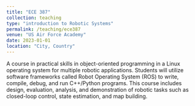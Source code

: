 ```yaml
---
title: "ECE 387"
collection: teaching
type: "introduction to Robotic Systems"
permalink: /teaching/ece387
venue: "US Air Force Academy"
date: 2023-01-01
location: "City, Country"
---
```


A course in practical skills in object-oriented programming in a Linux operating system for multiple robotic applications. Students will utilize software frameworks called Robot Operating System (ROS) to write, compile, debug, and run C++/Python programs.  This course includes design, evaluation, analysis, and demonstration of robotic tasks such as closed-loop control, state estimation, and map building. 
